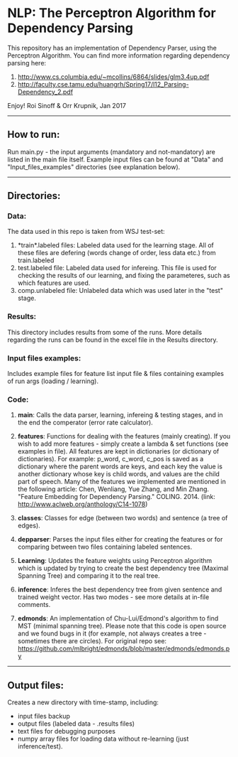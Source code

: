 # NLP: The Perceptron Algorithm for Dependency Parsing

This repository has an implementation of Dependency Parser, using the Perceptron Algorithm.
You can find more information regarding dependency parsing here:
1. http://www.cs.columbia.edu/~mcollins/6864/slides/glm3.4up.pdf
2. http://faculty.cse.tamu.edu/huangrh/Spring17/l12_Parsing-Dependency_2.pdf

Enjoy!
Roi Sinoff & Orr Krupnik, Jan 2017

***************************************************************************************************
## How to run:
Run main.py - the input arguments (mandatory and not-mandatory) are listed in the main file itself.
Example input files can be found at "Data" and "Input_files_examples" directories (see explanation below).

***************************************************************************************************
## Directories:

### Data:

The data used in this repo is taken from WSJ test-set:
1. \*train\*.labeled files:
Labeled data used for the learning stage. All of these files are defering (words change of order, less data etc.) from train.labeled
2. test.labeled file:
Labeled data used for infereing. This file is used for checking the results of our learning, and fixing the parameteres, such as which features are used.
3. comp.unlabeled file:
Unlabeled data which was used later in the "test" stage.

### Results:

This directory includes results from some of the runs. More details regarding the runs can be found in the excel file in the Results directory.

### Input files examples:

Includes example files for feature list input file & files containing examples of run args (loading / learning).

### Code:

1. **main**: 
Calls the data parser, learning, infereing & testing stages, and in the end the comperator (error rate calculator).

2. **features**: 
Functions for dealing with the features (mainly creating). If you wish to add more features - simply create a lambda & set functions (see examples in file).
All features are kept in dictionaries (or dictionary of dictionaries). 
For example: p_word, c_word, c_pos is saved as a dictionary where the parent words are keys, and each key the value is another dictionary whose key is child words, and values are the child part of speech.
Many of the features we implemented are mentioned in the following article:
Chen, Wenliang, Yue Zhang, and Min Zhang. "Feature Embedding for Dependency Parsing." COLING. 2014.
(link: http://www.aclweb.org/anthology/C14-1078)

3. **classes**:
Classes for edge (between two words) and sentence (a tree of edges).

4. **depparser**: 
Parses the input files either for creating the features or for comparing between two files containing labeled sentences.

5. **Learning**:
Updates the feature weights using Perceptron algorithm which is updated by trying to create the best dependency tree (Maximal Spanning Tree) and comparing it to the real tree.

6. **inference**:
Inferes the best dependency tree from given sentence and trained weight vector. Has two modes - see more details at in-file comments.

7. **edmonds**: 
An implementation of Chu-Lui/Edmond's algorithm to find MST (minimal spanning tree).
Please note that this code is open source and we found bugs in it (for example, not always creates a tree - sometimes there are circles). 
For original repo see: https://github.com/mlbright/edmonds/blob/master/edmonds/edmonds.py

***************************************************************************************************
## Output files:
Creates a new directory with time-stamp, including:
- input files backup
- output files (labeled data - .results files)
- text files for debugging purposes
- numpy array files for loading data without re-learning (just inference/test).
